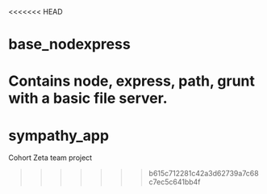 <<<<<<< HEAD
# base_nodexpress

Contains node, express, path, grunt with a basic file server.
=======
# sympathy_app
Cohort Zeta team project
>>>>>>> b615c712281c42a3d62739a7c68c7ec5c641bb4f
